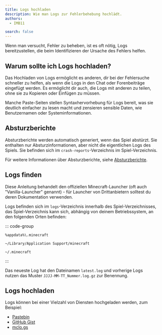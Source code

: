 ```yaml
---
title: Logs hochladen
description: Wie man Logs zur Fehlerbehebung hochlädt.
authors:
  - IMB11

search: false
---
```


Wenn man versucht, Fehler zu beheben, ist es oft nötig, Logs bereitzustellen, die beim Identifizieren der Ursache des Fehlers helfen.

## Warum sollte ich Logs hochladen?

Das Hochladen von Logs ermöglicht es anderen, dir bei der Fehlersuche schneller zu helfen, als wenn die Logs in den Chat oder Forenbeiträge eingefügt werden. Es ermöglicht dir auch, die Logs mit anderen zu teilen, ohne sie zu Kopieren oder Einfügen zu müssen.

Manche Paste-Seiten stellen Syntaxhervorhebung für Logs bereit, was sie deutlich einfacher zu lesen macht und zensieren sensible Daten, wie Benutzernamen oder Systeminformationen.

## Absturzberichte

Absturzberichte werden automatisch generiert, wenn das Spiel abstürzt. Sie enthalten nur Absturzinformationen, aber nicht die eigentlichen Logs des Spiels. Sie befinden sich im `crash-reports`-Verzeichnis im Spiel-Verzeichnis.

Für weitere Informationen über Absturzberichte, siehe [Absturzberichte](./crash-reports).

## Logs finden

Diese Anleitung behandelt den offiziellen Minecraft-Launcher (oft auch "Vanilla-Launcher" genannt) - für Launcher von Drittanbietern solltest du deren Dokumentation verwenden.

Logs befinden sich im `logs`-Verzeichnis innerhalb des Spiel-Verzeichnisses, das Spiel-Verzeichnis kann sich, abhängig von deinem Betriebssystem, an den folgenden Orten befinden:

::: code-group

```:no-line-numbers [Windows]
%appdata%\.minecraft
```

```:no-line-numbers [macOS]
~/Library/Application Support/minecraft
```

```:no-line-numbers [Linux]
~/.minecraft
```

:::

Das neueste Log hat den Dateinamen `latest.log` und vorherige Logs nutzen das Muster `JJJJ-MM-TT_Nummer.log.gz` zur Benennung.

## Logs hochladen

Logs können bei einer Vielzahl von Diensten hochgeladen werden, zum Beispiel:

- [Pastebin](https://pastebin.com/)
- [GitHub Gist](https://gist.github.com/)
- [mclo.gs](https://mclo.gs/)
